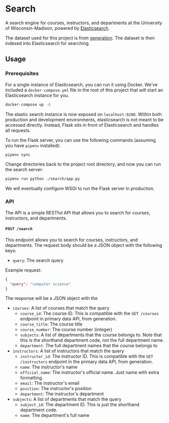 # Search

A search engine for courses, instructors, and departments at the University of Wisconsin-Madison, powered by [Elasticsearch](https://www.elastic.co/).

The dataset used for this project is from [generation](generation.md). The dataset is then indexed into Elasticsearch for searching.

## Usage

### Prerequisites

For a single instance of Elasticsearch, you can run it using Docker. We've included a `docker-compose.yml` file in the root of this project that will start an Elasticsearch instance for you.

```bash
docker-compose up -d
```

The elastic search instance is now exposed on `localhost:9200`. Within both production and development environments, elasticsearch is not meant to be accessed directly. Instead, Flask sits in front of Elasticsearch and handles all requests.

To run the Flask server, you can use the following commands (assuming you have `pipenv` installed):

```bash
pipenv sync
```

Change directories back to the project root directory, and now you can run the search server:

```sh [pipenv]
pipenv run python ./search/app.py
```

We will eventually configure WSGI to run the Flask server in production.

### API

The API is a simple RESTful API that allows you to search for courses, instructors, and departments.

#### `POST /search`

This endpoint allows you to search for courses, instructors, and departments. The request body should be a JSON object with the following keys:

- `query`: The search query

Example request:

```json
{
  "query": "computer science"
}
```

The response will be a JSON object with the

- `courses`: A list of courses that match the query
    - `course_id`: The course ID. This is compatible with the `GET /courses` endpoint in primary data API, from generation.
    - `course_title`: The course title
    - `course_number`: The course number (integer)
    - `subjects`: A list of departments that the course belongs to. Note that this is the shorthand department code, not the full department name.
    - `department`: The full department names that the course belongs to
- `instructors`: A list of instructors that match the query
    - `instructor_id`: The instructor ID. This is compatible with the `GET /instructors` endpoint in the primary data API, from generation.
    - `name`: The instructor's name
    - `official_name`: The instructor's official name. Just name with extra formatting.
    - `email`: The instructor's email
    - `position`: The instructor's position
    - `department`: The instructor's department
- `subjects`: A list of departments that match the query
    - `subject_id`: The department ID. This is just the shorthand department code.
    - `name`: The department's full name